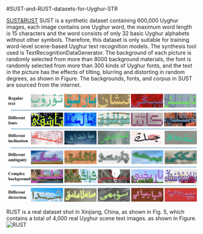 #SUST-and-RUST-datasets-for-Uyghur-STR

[SUST&RUST](https://aistudio.baidu.com/datasetdetail/223105)
SUST is a synthetic dataset containing 600,000 Uyghur images, each image contains one Uyghur word, the maximum word length is 15 characters and the word consists of only 32 basic Uyghur alphabets without other symbols. Therefore, this dataset is only suitable for training word-level scene-based Uyghur text recognition models. The synthesis tool used is TextRecognitionDataGenerator. The background of each picture is randomly selected from more than 8000 background materials, the font is randomly selected from more than 300 kinds of Uyghur fonts, and the text in the picture has the effects of tilting, blurring and distorting in random degrees, as shown in Figure.  The backgrounds, fonts, and corpus in SUST are sourced from the internet.

![SUST](https://github.com/kongfnajie/SUST-and-RUST-datasets-for-Uyghur-STR/blob/main/SUST.png)


RUST is a real dataset shot in Xinjiang, China, as shown in Fig. 5, which contains a total of 4,000 real Uyghur scene text images. as shown in Figure.
![RUST]([https://github.com/kongfnajie/SUST-and-RUST-datasets-for-Uyghur-STR/blob/main/RUST.png](https://github.com/kongfnajie/SUST-and-RUST-datasets-for-Uyghur-STR/blob/main/RUST.png)https://github.com/kongfnajie/SUST-and-RUST-datasets-for-Uyghur-STR/blob/main/RUST.png)
